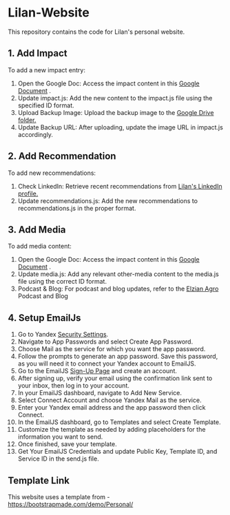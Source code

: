 # Lilan-Website

This repository contains the code for Lilan's personal website.

## 1. Add Impact

To add a new impact entry:

1. Open the Google Doc: Access the impact content in this <a href="https://docs.google.com/document/d/1nHU6uJx3ca-LuLP5SdMuew-i1e3MTo_xXb4OhWJMsCs/edit?usp=sharing" target="_blank">Google Document</a> .
2. Update impact.js: Add the new content to the impact.js file using the specified ID format.
3. Upload Backup Image: Upload the backup image to the <a href="https://drive.google.com/drive/folders/1o-LZVb1qvGL8RIG2kYe6WjUh8eAk3yID" target="_blank">Google Drive folder.</a>
4. Update Backup URL: After uploading, update the image URL in impact.js accordingly.

## 2. Add Recommendation

To add new recommendations:

1. Check LinkedIn: Retrieve recent recommendations from <a href="https://www.linkedin.com/in/lilanofficial/" target="_blank">Lilan's LinkedIn profile.</a>
2. Update recommendations.js: Add the new recommendations to recommendations.js in the proper format.

## 3. Add Media

To add media content:

1. Open the Google Doc: Access the impact content in this <a href="https://docs.google.com/document/d/1nHU6uJx3ca-LuLP5SdMuew-i1e3MTo_xXb4OhWJMsCs/edit?usp=sharing" target="_blank">Google Document</a> .
2. Update media.js: Add any relevant other-media content to the media.js file using the correct ID format.
3. Podcast & Blog: For podcast and blog updates, refer to the <a href="https://agro.elzian.com/" target="_blank">Elzian Agro</a> Podcast and Blog

## 4. Setup EmailJs

1. Go to Yandex <a href="https://id.yandex.com/security/">Security Settings</a>.
2. Navigate to App Passwords and select Create App Password.
3. Choose Mail as the service for which you want the app password.
4. Follow the prompts to generate an app password. Save this password, as you will need it to connect your Yandex account to EmailJS.
5. Go to the EmailJS <a href="https://dashboard.emailjs.com/sign-up">Sign-Up Page</a> and create an account.
6. After signing up, verify your email using the confirmation link sent to your inbox, then log in to your account.
7. In your EmailJS dashboard, navigate to Add New Service.
8. Select Connect Account and choose Yandex Mail as the service.
9. Enter your Yandex email address and the app password then click Connect.
10. In the EmailJS dashboard, go to Templates and select Create Template.
11. Customize the template as needed by adding placeholders for the information you want to send.
12. Once finished, save your template.
13. Get Your EmailJS Credentials and update Public Key, Template ID, and Service ID in the send.js file.

## Template Link

This website uses a template from - https://bootstrapmade.com/demo/Personal/
